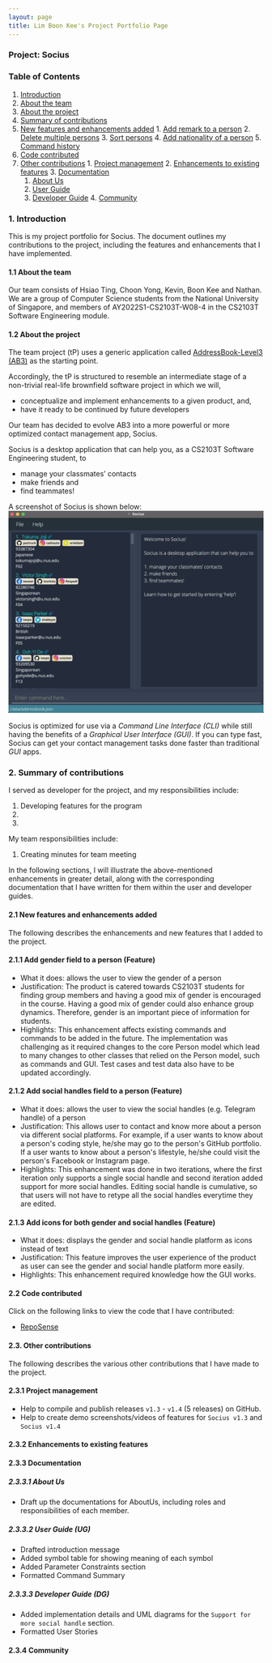 ```yaml
---
layout: page
title: Lim Boon Kee's Project Portfolio Page
---
```


### Project: Socius

### Table of Contents
1. [Introduction](#1-introduction)
  1. [About the team](#11-about-the-team)
  2. [About the project](#12-about-the-project)
2. [Summary of contributions](#2-summary-of-contributions)
  1. [New features and enhancements added](#21-new-features-and-enhancements-added)
    1. [Add remark to a person](#211-add-remark-to-a-person-feature)
    2. [Delete multiple persons](#212-delete-multiple-persons-feature)
    3. [Sort persons](#213-sort-persons-feature)
    4. [Add nationality of a person](#214-add-nationality-of-a-person-enhancement)
    5. [Command history](#215-command-history-enhancement)
  2. [Code contributed](#22-code-contributed)
  3. [Other contributions](#23-other-contributions)
    1. [Project management](#231-project-management)
    2. [Enhancements to existing features](#232-enhancements-to-existing-features)
    3. [Documentation](#233-documentation)
      1. [About Us](#2331-about-us)
      2. [User Guide](#2332-user-guide)
      3. [Developer Guide](#2333-developer-guide)
    4. [Community](#234-community)

### 1. Introduction

This is my project portfolio for Socius. The document outlines my contributions to the project, including the features and enhancements that I have implemented.

#### 1.1 About the team

Our team consists of Hsiao Ting, Choon Yong, Kevin, Boon Kee and Nathan. We are a group of Computer Science students from the National University of Singapore, and members of AY2022S1-CS2103T-W08-4 in the CS2103T Software Engineering module.

#### 1.2 About the project

The team project (tP) uses a generic application called [AddressBook-Level3 (AB3)](https://se-education.org) as the starting point.

Accordingly, the tP is structured to resemble an intermediate stage of a non-trivial real-life brownfield software project in which we will,
* conceptualize and implement enhancements to a given product, and,
* have it ready to be continued by future developers

Our team has decided to evolve AB3 into a more powerful or more optimized contact management app, Socius.

Socius is a desktop application that can help you, as a CS2103T Software Engineering student, to
* manage your classmates’ contacts
* make friends and
* find teammates!

A screenshot of Socius is shown below:
![Ui](../images/Quickstart.png)

Socius is optimized for use via a *Command Line Interface (CLI)* while still having the benefits of a *Graphical User Interface (GUI)*.
If you can type fast, Socius can get your contact management tasks done faster than traditional *GUI* apps.

### 2. Summary of contributions

I served as developer for the project, and my responsibilities include:
1. Developing features for the program
2. 
3. 

My team responsibilities include:
1. Creating minutes for team meeting

In the following sections, I will illustrate the above-mentioned enhancements in greater detail, along with the corresponding documentation that I have written for them within the user and developer guides.

#### 2.1 New features and enhancements added

The following describes the enhancements and new features that I added to the project.

#### 2.1.1 Add gender field to a person (Feature)
* What it does: allows the user to view the gender of a person
* Justification: The product is catered towards CS2103T students for finding group members and having a good mix of gender is encouraged in the course. Having a good mix of gender could also enhance group dynamics. Therefore, gender is an important piece of information for students.
* Highlights: This enhancement affects existing commands and commands to be added in the future. The implementation was challenging as it required changes to the core Person model which lead to many changes to other classes that relied on the Person model, such as commands and GUI. Test cases and test data also have to be updated accordingly.

#### 2.1.2 Add social handles field to a person (Feature)
* What it does: allows the user to view the social handles (e.g. Telegram handle) of a person
* Justification: This allows user to contact and know more about a person via different social platforms. For example, if a user wants to know about a person's coding style, he/she may go to the person's GitHub portfolio. If a user wants to know about a person's lifestyle, he/she could visit the person's Facebook or Instagram page.
* Highlights: This enhancement was done in two iterations, where the first iteration only supports a single social handle and second iteration added support for more social handles. Editing social handle is cumulative, so that users will not have to retype all the social handles everytime they are edited.

#### 2.1.3 Add icons for both gender and social handles (Feature)
* What it does: displays the gender and social handle platform as icons instead of text
* Justification: This feature improves the user experience of the product as user can see the gender and social handle platform more easily.
* Highlights: This enhancement required knowledge how the GUI works. 

#### 2.2 Code contributed

Click on the following links to view the code that I have contributed:

* [RepoSense](https://nus-cs2103-ay2122s1.github.io/tp-dashboard/?search=&sort=groupTitle&sortWithin=title&since=2021-09-17&timeframe=commit&mergegroup=&groupSelect=groupByRepos&breakdown=false&tabOpen=true&tabType=authorship&tabAuthor=bklimey&tabRepo=AY2122S1-CS2103T-W08-4%2Ftp%5Bmaster%5D&authorshipIsMergeGroup=false&authorshipFileTypes=docs~functional-code~test-code~other&authorshipIsBinaryFileTypeChecked=false)

#### 2.3. Other contributions

The following describes the various other contributions that I have made to the project.

#### 2.3.1 Project management
* Help to compile and publish releases `v1.3` - `v1.4` (5 releases) on GitHub.
* Help to create demo screenshots/videos of features for `Socius v1.3` and `Socius v1.4`

#### 2.3.2 Enhancements to existing features

#### 2.3.3 Documentation

##### 2.3.3.1 About Us
* Draft up the documentations for AboutUs, including roles and responsibilities of each member.

##### 2.3.3.2 User Guide (UG)
* Drafted introduction message
* Added symbol table for showing meaning of each symbol
* Added Parameter Constraints section
* Formatted Command Summary

##### 2.3.3.3 Developer Guide (DG)
* Added implementation details and UML diagrams for the `Support for more social handle` section.
* Formatted User Stories

#### 2.3.4 Community


<!---
AddressBook - Level 3 is a desktop address book application used for teaching Software Engineering principles. The user interacts with it using a CLI, and it has a GUI created with JavaFX. It is written in Java, and has about 10 kLoC.

Given below are my contributions to the project.

* **New Feature**: Added the ability to undo/redo previous commands.
  * What it does: allows the user to undo all previous commands one at a time. Preceding undo commands can be reversed by using the redo command.
  * Justification: This feature improves the product significantly because a user can make mistakes in commands and the app should provide a convenient way to rectify them.
  * Highlights: This enhancement affects existing commands and commands to be added in future. It required an in-depth analysis of design alternatives. The implementation too was challenging as it required changes to existing commands.
  * Credits: *{mention here if you reused any code/ideas from elsewhere or if a third-party library is heavily used in the feature so that a reader can make a more accurate judgement of how much effort went into the feature}*

* **New Feature**: Added a history command that allows the user to navigate to previous commands using up/down keys.

* **Code contributed**: [RepoSense link]()

* **Project management**:
  * Managed releases `v1.3` - `v1.5rc` (3 releases) on GitHub

* **Enhancements to existing features**:
  * Updated the GUI color scheme (Pull requests [\#33](), [\#34]())
  * Wrote additional tests for existing features to increase coverage from 88% to 92% (Pull requests [\#36](), [\#38]())

* **Documentation**:
  * User Guide:
    * Added documentation for the features `delete` and `find` [\#72]()
    * Did cosmetic tweaks to existing documentation of features `clear`, `exit`: [\#74]()
  * Developer Guide:
    * Added implementation details of the `delete` feature.

* **Community**:
  * PRs reviewed (with non-trivial review comments): [\#12](), [\#32](), [\#19](), [\#42]()
  * Contributed to forum discussions (examples: [1](), [2](), [3](), [4]())
  * Reported bugs and suggestions for other teams in the class (examples: [1](), [2](), [3]())
  * Some parts of the history feature I added was adopted by several other class mates ([1](), [2]())
--->